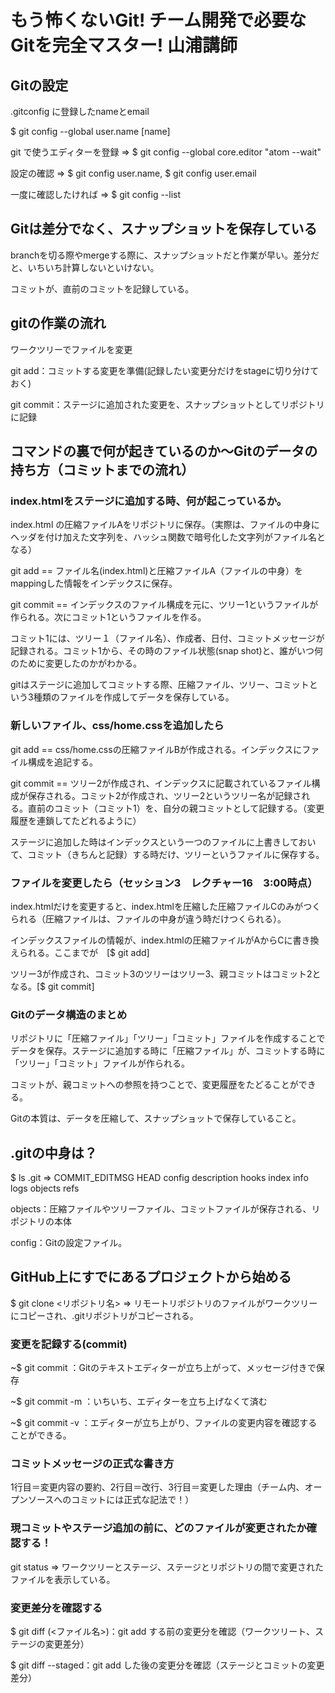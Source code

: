 # もう怖くないGit! チーム開発で必要なGitを完全マスター! 山浦講師

## Gitの設定

.gitconfig に登録したnameとemail

$ git config --global user.name [name]

git で使うエディターを登録 => $ git config --global core.editor "atom --wait"

設定の確認 => $ git config user.name, $ git config user.email

一度に確認したければ => $ git config --list

## Gitは差分でなく、スナップショットを保存している

branchを切る際やmergeする際に、スナップショットだと作業が早い。差分だと、いちいち計算しないといけない。

コミットが、直前のコミットを記録している。

## gitの作業の流れ

ワークツリーでファイルを変更

git add：コミットする変更を準備(記録したい変更分だけをstageに切り分けておく)

git commit：ステージに追加された変更を、スナップショットとしてリポジトリに記録

## コマンドの裏で何が起きているのか〜Gitのデータの持ち方（コミットまでの流れ）

### index.htmlをステージに追加する時、何が起こっているか。

index.html の圧縮ファイルAをリポジトリに保存。（実際は、ファイルの中身にヘッダを付け加えた文字列を、ハッシュ関数で暗号化した文字列がファイル名となる）

git add == ファイル名(index.html)と圧縮ファイルA（ファイルの中身）をmappingした情報をインデックスに保存。

git commit == インデックスのファイル構成を元に、ツリー1というファイルが作られる。次にコミット1というファイルを作る。

コミット1には、ツリー１（ファイル名）、作成者、日付、コミットメッセージが記録される。コミット1から、その時のファイル状態(snap shot)と、誰がいつ何のために変更したのかがわかる。

gitはステージに追加してコミットする際、圧縮ファイル、ツリー、コミットという3種類のファイルを作成してデータを保存している。

### 新しいファイル、css/home.cssを追加したら

git add == css/home.cssの圧縮ファイルBが作成される。インデックスにファイル構成を追記する。

git commit == ツリー2が作成され、インデックスに記載されているファイル構成が保存される。コミット2が作成され、ツリー2というツリー名が記録される。直前のコミット（コミット1）を、自分の親コミットとして記録する。（変更履歴を連鎖してたどれるように）

ステージに追加した時はインデックスという一つのファイルに上書きしておいて、コミット（きちんと記録）する時だけ、ツリーというファイルに保存する。

### ファイルを変更したら（セッション3　レクチャー16　3:00時点）

index.htmlだけを変更すると、index.htmlを圧縮した圧縮ファイルCのみがつくられる（圧縮ファイルは、ファイルの中身が違う時だけつくられる）。

インデックスファイルの情報が、index.htmlの圧縮ファイルがAからCに書き換えられる。ここまでが　[$ git add]

ツリー3が作成され、コミット3のツリーはツリー3、親コミットはコミット2となる。[$ git commit]

### Gitのデータ構造のまとめ

リポジトリに「圧縮ファイル」「ツリー」「コミット」ファイルを作成することでデータを保存。ステージに追加する時に「圧縮ファイル」が、コミットする時に「ツリー」「コミット」ファイルが作られる。

コミットが、親コミットへの参照を持つことで、変更履歴をたどることができる。

Gitの本質は、データを圧縮して、スナップショットで保存していること。

## .gitの中身は？

$ ls .git =>  COMMIT_EDITMSG  HEAD  config  description  hooks  index  info  logs  objects  refs

objects：圧縮ファイルやツリーファイル、コミットファイルが保存される、リポジトリの本体

config：Gitの設定ファイル。

## GitHub上にすでにあるプロジェクトから始める

$ git clone <リポジトリ名> => リモートリポジトリのファイルがワークツリーにコピーされ、.gitリポジトリがコピーされる。

### 変更を記録する(commit)

~$ git commit ：Gitのテキストエディターが立ち上がって、メッセージ付きで保存

~$ git commit -m <message>：いちいち、エディターを立ち上げなくて済む

~$ git commit -v ：エディターが立ち上がり、ファイルの変更内容を確認することができる。

### コミットメッセージの正式な書き方

1行目＝変更内容の要約、2行目＝改行、3行目＝変更した理由（チーム内、オープンソースへのコミットには正式な記法で！）

### 現コミットやステージ追加の前に、どのファイルが変更されたか確認する！

git status => ワークツリーとステージ、ステージとリポジトリの間で変更されたファイルを表示している。

### 変更差分を確認する

$ git diff (<ファイル名>)：git add する前の変更分を確認（ワークツリート、ステージの変更差分）

$ git diff --staged：git add した後の変更分を確認（ステージとコミットの変更差分）








